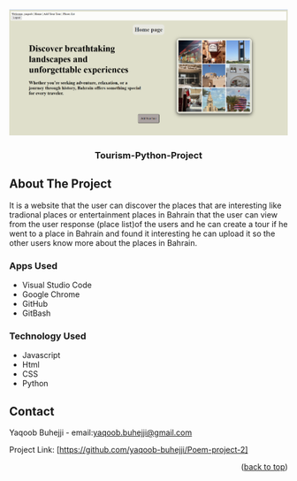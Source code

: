 
<!-- Improved compatibility of back to top link: See: https://github.com/othneildrew/Best-README-Template/pull/73 -->
<a id="readme-top"></a>
<!--
*** Thanks for checking out the Best-README-Template. If you have a suggestion
*** that would make this better, please fork the repo and create a pull request
*** or simply open an issue with the tag "enhancement".
*** Don't forget to give the project a star!
*** Thanks again! Now go create something AMAZING! :D
-->



<!-- PROJECT SHIELDS -->
<!--
*** I'm using markdown "reference style" links for readability.
*** Reference links are enclosed in brackets [ ] instead of parentheses ( ).
*** See the bottom of this document for the declaration of the reference variables
*** for contributors-url, forks-url, etc. This is an optional, concise syntax you may use.
*** https://www.markdownguide.org/basic-syntax/#reference-style-links
-->


<!-- PROJECT LOGO -->
<br />
<div align="center">
  <a href="https://github.com/yaqoob-buhejji/tourism-python-project">
    <img src="./main_app/static/Screenshot 2025-09-10 150510.png">
  </a>

<h3 align="center">Tourism-Python-Project</h3>

  <p align="center">
   
  
</div>




<!-- ABOUT THE PROJECT -->
## About The Project

It is a website that the user can discover the places that are interesting like tradional places or entertainment places in Bahrain that the user can view from the user response (place list)of the users and he can create a tour if he went to a place in Bahrain and found it interesting he can upload it so the other users know more about the places in Bahrain.



<!-- GETTING STARTED -->


### Apps Used
- Visual Studio Code
- Google Chrome
- GitHub
- GitBash


### Technology Used
- Javascript
- Html
- CSS
- Python








<!-- USAGE EXAMPLES -->


<!-- CONTRIBUTING -->






<!-- CONTACT -->
## Contact

Yaqoob Buhejji -  email:yaqoob.buhejji@gmail.com

Project Link: [https://github.com/yaqoob-buhejji/Poem-project-2]
<p align="right">(<a href="#readme-top">back to top</a>)</p>






<!-- MARKDOWN LINKS & IMAGES -->
<!-- https://www.markdownguide.org/basic-syntax/#reference-style-links -->

[product-screenshot]: ./imgs/Screenshot%202025-07-16%20103456.png

